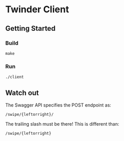# Twinder Client

## Getting Started

### Build
```
make
```

### Run
```
./client
```

## Watch out

The Swagger API specifies the POST endpoint as:
```
/swipe/{leftorright}/
```

The trailing slash must be there! This is different than:
```
/swipe/{leftorright}
```
